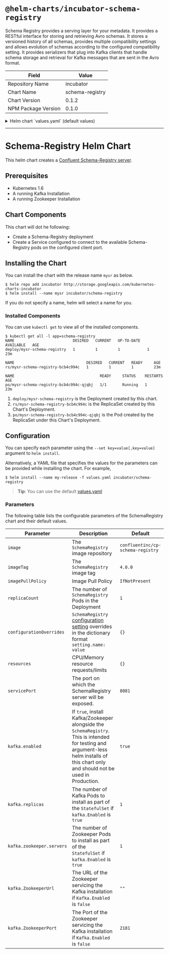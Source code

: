 # `@helm-charts/incubator-schema-registry`

Schema Registry provides a serving layer for your metadata. It provides a RESTful interface for storing and retrieving Avro schemas. It stores a versioned history of all schemas, provides multiple compatibility settings and allows evolution of schemas according to the configured compatibility setting. It provides serializers that plug into Kafka clients that handle schema storage and retrieval for Kafka messages that are sent in the Avro format.

| Field               | Value           |
| ------------------- | --------------- |
| Repository Name     | incubator       |
| Chart Name          | schema-registry |
| Chart Version       | 0.1.2           |
| NPM Package Version | 0.1.0           |

<details>

<summary>Helm chart `values.yaml` (default values)</summary>

```yaml
# Default values for Confluent Schema-Registry
# This is a YAML-formatted file.
# Declare name/value pairs to be passed into your templates.
# name: value

## schema-registry repository
image: 'confluentinc/cp-schema-registry'
## The container tag to use
imageTag: '4.0.0'
## Specify a imagePullPolicy
## ref: http://kubernetes.io/docs/user-guide/images/#pre-pulling-images
imagePullPolicy: 'IfNotPresent'

## Number of Schema Registry Pods to Deploy
replicaCount: 1

## Schema Registry Settings Overrides
## Configuration Options can be found here: https://docs.confluent.io/current/schema-registry/docs/config.html
configurationOverrides: {}

## Configure resource requests and limits
## ref: http://kubernetes.io/docs/user-guide/compute-resources/
## Confluent has production deployment guidelines here:
## ref: https://github.com/confluentinc/schema-registry/blob/master/docs/deployment.rst
##
resources:
  {}
  # limits:
  #  cpu: 100m
  #  memory: 128Mi
  # requests:
  #  cpu: 100m
  #  memory: 128Mi

## The port on which the SchemaRegistry will be available and serving requests
servicePort: 8081

## Kafka Settings
kafka:
  ## This is enabled only to allow installations of this chart without arguments
  enabled: true
  ## Install only a single Kafka pod in the StatefulSet
  Replicas: 1
  ## Install only a single Zookeeper pod in the StatefulSet
  zookeeper:
    Servers: 1
  ## If `Kafka.Enabled` is `false`, the Zookeeper url servicing the Kafka cluster must be provided
  zookeeperUrl: ''
  ## If `Kafka.Enabled` is `false`, the Zookeeper port servicing the Kafka cluster must be provided
  zookeeperPort: 2181
```

</details>

---

# Schema-Registry Helm Chart

This helm chart creates a [Confluent Schema-Registry server](https://github.com/confluentinc/schema-registry).

## Prerequisites

- Kubernetes 1.6
- A running Kafka Installation
- A running Zookeeper Installation

## Chart Components

This chart will dot he following:

- Create a Schema-Registry deployment
- Create a Service configured to connect to the available Schema-Registry pods on the configured
  client port.

## Installing the Chart

You can install the chart with the release name `mysr` as below.

```console
$ helm repo add incubator http://storage.googleapis.com/kubernetes-charts-incubator
$ helm install --name mysr incubator/schema-registry
```

If you do not specify a name, helm will select a name for you.

### Installed Components

You can use `kubectl get` to view all of the installed components.

```console{%raw}
$ kubectl get all -l app=schema-registry
NAME                          DESIRED   CURRENT   UP-TO-DATE   AVAILABLE   AGE
deploy/mysr-schema-registry   1         1         1            1           23m

NAME                                DESIRED   CURRENT   READY     AGE
rs/mysr-schema-registry-bcb4c994c   1         1         1         23m

NAME                                      READY     STATUS    RESTARTS   AGE
po/mysr-schema-registry-bcb4c994c-qjqbj   1/1       Running   1          23m
```

1. `deploy/mysr-schema-registry` is the Deployment created by this chart.
1. `rs/mysr-schema-registry-bcb4c994c` is the ReplicaSet created by this Chart's Deployment.
1. `po/mysr-schema-registry-bcb4c994c-qjqbj` is the Pod created by the ReplicaSet under this Chart's Deployment.

## Configuration

You can specify each parameter using the `--set key=value[,key=value]` argument to `helm install`.

Alternatively, a YAML file that specifies the values for the parameters can be provided while installing the chart. For example,

```console
$ helm install --name my-release -f values.yaml incubator/schema-registry
```

> **Tip**: You can use the default [values.yaml](values.yaml)

### Parameters

The following table lists the configurable parameters of the SchemaRegistry chart and their default values.

| Parameter                 | Description                                                                                                                                                                                          | Default                           |
| ------------------------- | ---------------------------------------------------------------------------------------------------------------------------------------------------------------------------------------------------- | --------------------------------- |
| `image`                   | The `SchemaRegistry` image repository                                                                                                                                                                | `confluentinc/cp-schema-registry` |
| `imageTag`                | The `SchemaRegistry` image tag                                                                                                                                                                       | `4.0.0`                           |
| `imagePullPolicy`         | Image Pull Policy                                                                                                                                                                                    | `IfNotPresent`                    |
| `replicaCount`            | The number of `SchemaRegistry` Pods in the Deployment                                                                                                                                                | `1`                               |
| `configurationOverrides`  | `SchemaRegistry` [configuration setting](https://github.com/confluentinc/schema-registry/blob/master/docs/config.rst#configuration-options) overrides in the dictionary format `setting.name: value` | `{}`                              |
| `resources`               | CPU/Memory resource requests/limits                                                                                                                                                                  | `{}`                              |
| `servicePort`             | The port on which the SchemaRegistry server will be exposed.                                                                                                                                         | `8081`                            |
| `kafka.enabled`           | If `true`, install Kafka/Zookeeper alongside the `SchemaRegistry`. This is intended for testing and argument-less helm installs of this chart only and should not be used in Production.             | `true`                            |
| `kafka.replicas`          | The number of Kafka Pods to install as part of the `StatefulSet` if `kafka.Enabled` is `true`                                                                                                        | `1`                               |
| `kafka.zookeeper.servers` | The number of Zookeeper Pods to install as part of the `StatefulSet` if `kafka.Enabled` is `true`                                                                                                    | `1`                               |
| `kafka.ZookeeperUrl`      | The URL of the Zookeeper servicing the Kafka installation if `Kafka.Enabled` is `false`                                                                                                              | `""`                              |
| `kafka.ZookeeperPort`     | The Port of the Zookeeper servicing the Kafka installation if `Kafka.Enabled` is `false`                                                                                                             | `2181`                            |
